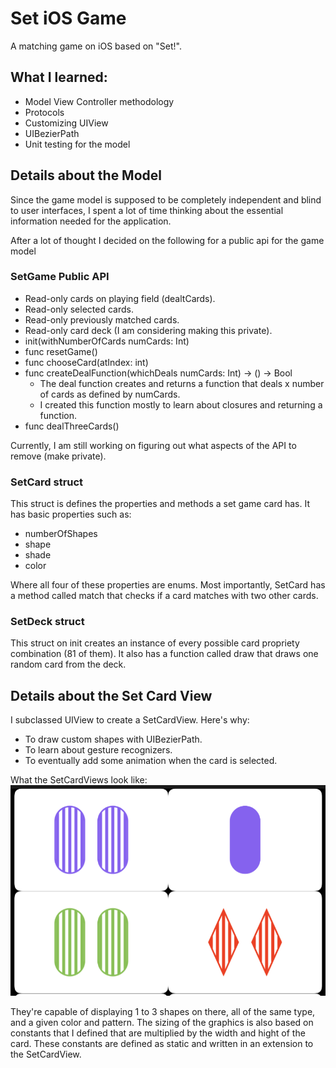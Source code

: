 
# Set iOS Game
A matching game on iOS based on "Set!".

## What I learned:
- Model View Controller methodology
- Protocols
- Customizing UIView
- UIBezierPath
- Unit testing for the model

## Details about the Model
Since the game model is supposed to be completely independent and blind to user interfaces, I spent a lot of time thinking about the essential information needed for the application.

After a lot of thought I decided on the following for a public api for the game model

### SetGame Public API
- Read-only cards on playing field (dealtCards).
- Read-only selected cards.
- Read-only previously matched cards.
- Read-only card deck (I am considering making this private).
- init(withNumberOfCards numCards: Int)
- func resetGame()
- func chooseCard(atIndex: int)
- func createDealFunction(whichDeals numCards: Int) -> () -> Bool
  - The deal function creates and returns a function that deals x number of cards as defined by numCards.
  - I created this function mostly to learn about closures and returning a function.
- func dealThreeCards()

Currently, I am still working on figuring out what aspects of the API to remove (make private).

### SetCard struct
This struct is defines the properties and methods a set game card has. 
It has basic properties such as:
- numberOfShapes
- shape
- shade
- color

Where all four of these properties are enums.
Most importantly, SetCard has a method called match that checks if a card matches with two other cards.

### SetDeck struct
This struct on init creates an instance of every possible card propriety combination (81 of them).
It also has a function called draw that draws one random card from the deck.

## Details about the Set Card View
I subclassed UIView to create a SetCardView.
Here's why:
- To draw custom shapes with UIBezierPath.
- To learn about gesture recognizers.
- To eventually add some animation when the card is selected.

What the SetCardViews look like:
  <img src="https://github.com/SGuduru96/set/blob/master/readme_assets/shape_4.png" alt="Two purple striped ovals on a card"/>
  
They're capable of displaying 1 to 3 shapes on there, all of the same type, and a given color and pattern.
The sizing of the graphics is also based on constants that I defined that are multiplied by the width and hight of the card.
These constants are defined as static and written in an extension to the SetCardView.
